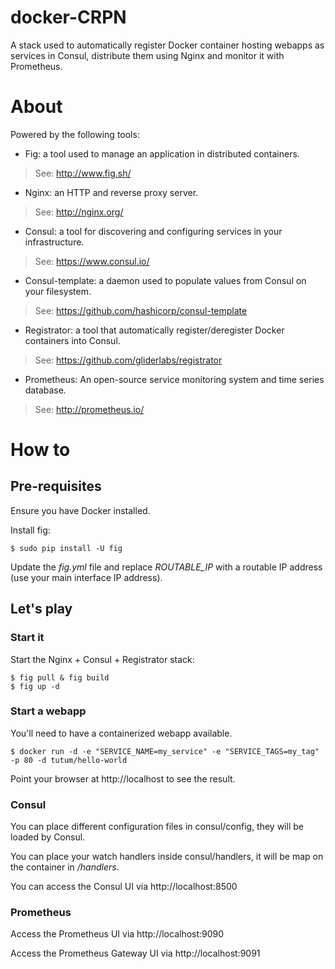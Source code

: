 # docker-CRPN

A stack used to automatically register Docker container hosting webapps as services in Consul, distribute them using Nginx and monitor it with Prometheus.

# About

Powered by the following tools:

* Fig: a tool used to manage an application in distributed containers.
> See: http://www.fig.sh/

* Nginx: an HTTP and reverse proxy server.
> See: http://nginx.org/

* Consul: a tool for discovering and configuring services in your infrastructure.
> See: https://www.consul.io/

* Consul-template: a daemon used to populate values from Consul on your filesystem.
> See: https://github.com/hashicorp/consul-template

* Registrator: a tool that automatically register/deregister Docker containers into Consul.
> See: https://github.com/gliderlabs/registrator

* Prometheus: An open-source service monitoring system and time series database.
> See: http://prometheus.io/

# How to

## Pre-requisites

Ensure you have Docker installed.

Install fig:

````
$ sudo pip install -U fig
````

Update the *fig.yml* file and replace *ROUTABLE_IP* with a routable IP address (use your main interface IP address).

## Let's play

### Start it

Start the Nginx + Consul + Registrator stack:

````
$ fig pull & fig build
$ fig up -d
````

### Start a webapp

You'll need to have a containerized webapp available.

````
$ docker run -d -e "SERVICE_NAME=my_service" -e "SERVICE_TAGS=my_tag" -p 80 -d tutum/hello-world
````

Point your browser at http://localhost to see the result.

### Consul

You can place different configuration files in consul/config, they will be loaded by Consul.

You can place your watch handlers inside consul/handlers, it will be map on the container in */handlers*.

You can access the Consul UI via http://localhost:8500

### Prometheus

Access the Prometheus UI via http://localhost:9090

Access the Prometheus Gateway UI via http://localhost:9091
